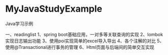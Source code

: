 # MyJavaStudyExample
Java学习示例

一、readinglist
  1、spring boot基础应用，一对多等关联查询的实现
  2、lombok实现日志输出功能
  3、使用poi实现简单的excel导入导出
  4、各个注解的对比
  5、使用@Transactional进行事务的管理
  6、Html页面与后端间的简单交互实现
